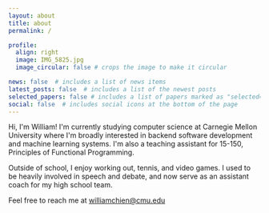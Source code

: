 ```yaml
---
layout: about
title: about
permalink: /

profile:
  align: right
  image: IMG_5825.jpg
  image_circular: false # crops the image to make it circular

news: false  # includes a list of news items
latest_posts: false  # includes a list of the newest posts
selected_papers: false # includes a list of papers marked as "selected={true}"
social: false  # includes social icons at the bottom of the page
---
```


Hi, I'm William! I'm currently studying computer science at Carnegie Mellon University where I'm broadly interested in backend software development and machine learning systems. I'm also a teaching assistant for 15-150, Principles of Functional Programming.

Outside of school, I enjoy working out, tennis, and video games. I used to be heavily involved in speech and debate, and now serve as an assistant coach for my high school team.

Feel free to reach me at [williamchien@cmu.edu](mailto:williamchien@cmu.edu)
